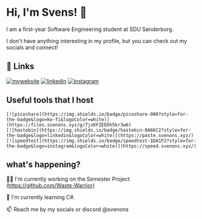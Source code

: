 # Hi, I'm Svens! 👋

I am a first-year  Software Engineering student at SDU Sønderborg.

I don't have anything interesting in my profile, but you can check out my socials and connect!
## 🔗 Links
[![mywebsite](https://img.shields.io/badge/website-000?style=for-the-badge&logo=ko-fi&logoColor=white)](https://svenons.xyz/)
[![linkedin](https://img.shields.io/badge/linkedin-0A66C2?style=for-the-badge&logo=linkedin&logoColor=white)](https://www.linkedin.com/in/svens-gotvon%C4%AB-2475b1200/)
[![instagram](https://img.shields.io/badge/instagram-1DA1F2?style=for-the-badge&logo=instagram&logoColor=white)](https://www.instagram.com/svenons/)


## Useful tools that I host

    [![picoshare](https://img.shields.io/badge/picoshare-000?style=for-the-badge&logo=ko-fi&logoColor=white)](https://files.svenons.xyz/g/7jxKFZEEDh5kr3w6)
    [![hastebin](https://img.shields.io/badge/hastebin-0A66C2?style=for-the-badge&logo=linkedin&logoColor=white)](https://paste.svenons.xyz/)
    [![speedtest](https://img.shields.io/badge/speedtest-1DA1F2?style=for-the-badge&logo=instagram&logoColor=white)](https://speed.svenons.xyz/)

## what's happening?
👩‍💻 I'm currently working on the Semester Project (https://github.com/Waste-Warrior)

🧠 I'm currently learning C#.

📫 Reach me by my socials or discord @svenons

